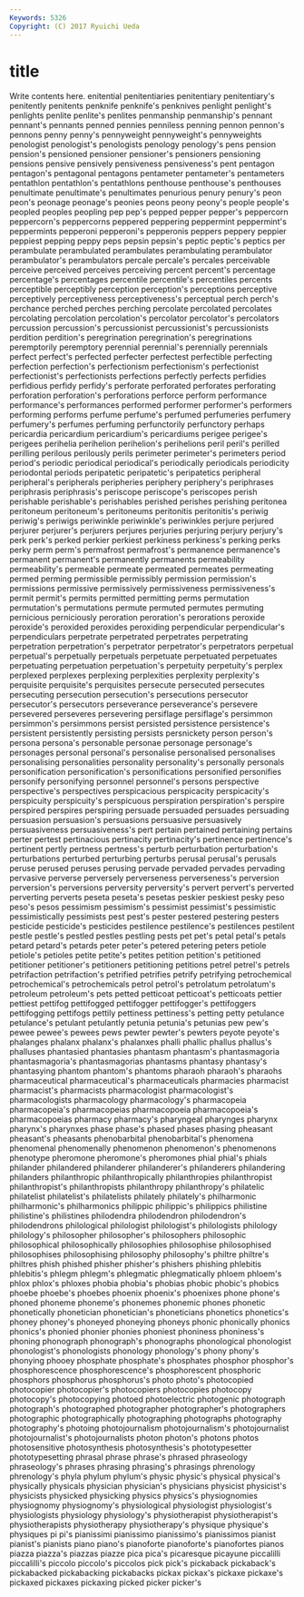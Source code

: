 ```yaml
---
Keywords: 5326 
Copyright: (C) 2017 Ryuichi Ueda
---
```


# title

Write contents here.
enitential penitentiaries penitentiary penitentiary's penitently penitents penknife
penknife's penknives penlight penlight's penlights penlite penlite's penlites penmanship penmanship's
pennant pennant's pennants penned pennies penniless penning pennon pennon's pennons
penny penny's pennyweight pennyweight's pennyweights penologist penologist's penologists penology penology's
pens pension pension's pensioned pensioner pensioner's pensioners pensioning pensions pensive
pensively pensiveness pensiveness's pent pentagon pentagon's pentagonal pentagons pentameter pentameter's
pentameters pentathlon pentathlon's pentathlons penthouse penthouse's penthouses penultimate penultimate's penultimates
penurious penury penury's peon peon's peonage peonage's peonies peons peony
peony's people people's peopled peoples peopling pep pep's pepped pepper
pepper's peppercorn peppercorn's peppercorns peppered peppering peppermint peppermint's peppermints pepperoni
pepperoni's pepperonis peppers peppery peppier peppiest pepping peppy peps pepsin
pepsin's peptic peptic's peptics per perambulate perambulated perambulates perambulating perambulator
perambulator's perambulators percale percale's percales perceivable perceive perceived perceives perceiving
percent percent's percentage percentage's percentages percentile percentile's percentiles percents perceptible
perceptibly perception perception's perceptions perceptive perceptively perceptiveness perceptiveness's perceptual perch
perch's perchance perched perches perching percolate percolated percolates percolating percolation
percolation's percolator percolator's percolators percussion percussion's percussionist percussionist's percussionists perdition
perdition's peregrination peregrination's peregrinations peremptorily peremptory perennial perennial's perennially perennials
perfect perfect's perfected perfecter perfectest perfectible perfecting perfection perfection's perfectionism
perfectionism's perfectionist perfectionist's perfectionists perfections perfectly perfects perfidies perfidious perfidy
perfidy's perforate perforated perforates perforating perforation perforation's perforations perforce perform
performance performance's performances performed performer performer's performers performing performs perfume
perfume's perfumed perfumeries perfumery perfumery's perfumes perfuming perfunctorily perfunctory perhaps
pericardia pericardium pericardium's pericardiums perigee perigee's perigees perihelia perihelion perihelion's
perihelions peril peril's perilled perilling perilous perilously perils perimeter perimeter's
perimeters period period's periodic periodical periodical's periodically periodicals periodicity periodontal
periods peripatetic peripatetic's peripatetics peripheral peripheral's peripherals peripheries periphery periphery's
periphrases periphrasis periphrasis's periscope periscope's periscopes perish perishable perishable's perishables
perished perishes perishing peritonea peritoneum peritoneum's peritoneums peritonitis peritonitis's periwig
periwig's periwigs periwinkle periwinkle's periwinkles perjure perjured perjurer perjurer's perjurers
perjures perjuries perjuring perjury perjury's perk perk's perked perkier perkiest
perkiness perkiness's perking perks perky perm perm's permafrost permafrost's permanence
permanence's permanent permanent's permanently permanents permeability permeability's permeable permeate permeated
permeates permeating permed perming permissible permissibly permission permission's permissions permissive
permissively permissiveness permissiveness's permit permit's permits permitted permitting perms permutation
permutation's permutations permute permuted permutes permuting pernicious perniciously peroration peroration's
perorations peroxide peroxide's peroxided peroxides peroxiding perpendicular perpendicular's perpendiculars perpetrate
perpetrated perpetrates perpetrating perpetration perpetration's perpetrator perpetrator's perpetrators perpetual perpetual's
perpetually perpetuals perpetuate perpetuated perpetuates perpetuating perpetuation perpetuation's perpetuity perpetuity's
perplex perplexed perplexes perplexing perplexities perplexity perplexity's perquisite perquisite's perquisites
persecute persecuted persecutes persecuting persecution persecution's persecutions persecutor persecutor's persecutors
perseverance perseverance's persevere persevered perseveres persevering persiflage persiflage's persimmon persimmon's
persimmons persist persisted persistence persistence's persistent persistently persisting persists persnickety
person person's persona persona's personable personae personage personage's personages personal
personal's personalise personalised personalises personalising personalities personality personality's personally personals
personification personification's personifications personified personifies personify personifying personnel personnel's persons
perspective perspective's perspectives perspicacious perspicacity perspicacity's perspicuity perspicuity's perspicuous perspiration
perspiration's perspire perspired perspires perspiring persuade persuaded persuades persuading persuasion
persuasion's persuasions persuasive persuasively persuasiveness persuasiveness's pert pertain pertained pertaining
pertains perter pertest pertinacious pertinacity pertinacity's pertinence pertinence's pertinent pertly
pertness pertness's perturb perturbation perturbation's perturbations perturbed perturbing perturbs perusal
perusal's perusals peruse perused peruses perusing pervade pervaded pervades pervading
pervasive perverse perversely perverseness perverseness's perversion perversion's perversions perversity perversity's
pervert pervert's perverted perverting perverts peseta peseta's pesetas peskier peskiest
pesky peso peso's pesos pessimism pessimism's pessimist pessimist's pessimistic pessimistically
pessimists pest pest's pester pestered pestering pesters pesticide pesticide's pesticides
pestilence pestilence's pestilences pestilent pestle pestle's pestled pestles pestling pests
pet pet's petal petal's petals petard petard's petards peter peter's
petered petering peters petiole petiole's petioles petite petite's petites petition
petition's petitioned petitioner petitioner's petitioners petitioning petitions petrel petrel's petrels
petrifaction petrifaction's petrified petrifies petrify petrifying petrochemical petrochemical's petrochemicals petrol
petrol's petrolatum petrolatum's petroleum petroleum's pets petted petticoat petticoat's petticoats
pettier pettiest pettifog pettifogged pettifogger pettifogger's pettifoggers pettifogging pettifogs pettily
pettiness pettiness's petting petty petulance petulance's petulant petulantly petunia petunia's
petunias pew pew's pewee pewee's pewees pews pewter pewter's pewters
peyote peyote's phalanges phalanx phalanx's phalanxes phalli phallic phallus phallus's
phalluses phantasied phantasies phantasm phantasm's phantasmagoria phantasmagoria's phantasmagorias phantasms phantasy
phantasy's phantasying phantom phantom's phantoms pharaoh pharaoh's pharaohs pharmaceutical pharmaceutical's
pharmaceuticals pharmacies pharmacist pharmacist's pharmacists pharmacologist pharmacologist's pharmacologists pharmacology pharmacology's
pharmacopeia pharmacopeia's pharmacopeias pharmacopoeia pharmacopoeia's pharmacopoeias pharmacy pharmacy's pharyngeal pharynges
pharynx pharynx's pharynxes phase phase's phased phases phasing pheasant pheasant's
pheasants phenobarbital phenobarbital's phenomena phenomenal phenomenally phenomenon phenomenon's phenomenons phenotype
pheromone pheromone's pheromones phial phial's phials philander philandered philanderer philanderer's
philanderers philandering philanders philanthropic philanthropically philanthropies philanthropist philanthropist's philanthropists philanthropy
philanthropy's philatelic philatelist philatelist's philatelists philately philately's philharmonic philharmonic's philharmonics
philippic philippic's philippics philistine philistine's philistines philodendra philodendron philodendron's philodendrons
philological philologist philologist's philologists philology philology's philosopher philosopher's philosophers philosophic
philosophical philosophically philosophies philosophise philosophised philosophises philosophising philosophy philosophy's philtre
philtre's philtres phish phished phisher phisher's phishers phishing phlebitis phlebitis's
phlegm phlegm's phlegmatic phlegmatically phloem phloem's phlox phlox's phloxes phobia
phobia's phobias phobic phobic's phobics phoebe phoebe's phoebes phoenix phoenix's
phoenixes phone phone's phoned phoneme phoneme's phonemes phonemic phones phonetic
phonetically phonetician phonetician's phoneticians phonetics phonetics's phoney phoney's phoneyed phoneying
phoneys phonic phonically phonics phonics's phonied phonier phonies phoniest phoniness
phoniness's phoning phonograph phonograph's phonographs phonological phonologist phonologist's phonologists phonology
phonology's phony phony's phonying phooey phosphate phosphate's phosphates phosphor phosphor's
phosphorescence phosphorescence's phosphorescent phosphoric phosphors phosphorus phosphorus's photo photo's photocopied
photocopier photocopier's photocopiers photocopies photocopy photocopy's photocopying photoed photoelectric photogenic
photograph photograph's photographed photographer photographer's photographers photographic photographically photographing photographs
photography photography's photoing photojournalism photojournalism's photojournalist photojournalist's photojournalists photon photon's
photons photos photosensitive photosynthesis photosynthesis's phototypesetter phototypesetting phrasal phrase phrase's
phrased phraseology phraseology's phrases phrasing phrasing's phrasings phrenology phrenology's phyla
phylum phylum's physic physic's physical physical's physically physicals physician physician's
physicians physicist physicist's physicists physicked physicking physics physics's physiognomies physiognomy
physiognomy's physiological physiologist physiologist's physiologists physiology physiology's physiotherapist physiotherapist's physiotherapists
physiotherapy physiotherapy's physique physique's physiques pi pi's pianissimi pianissimo pianissimo's
pianissimos pianist pianist's pianists piano piano's pianoforte pianoforte's pianofortes pianos
piazza piazza's piazzas piazze pica pica's picaresque picayune piccalilli piccalilli's
piccolo piccolo's piccolos pick pick's pickaback pickaback's pickabacked pickabacking pickabacks
pickax pickax's pickaxe pickaxe's pickaxed pickaxes pickaxing picked picker picker's
